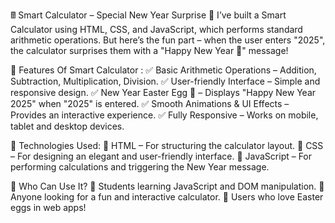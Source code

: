 🖩 Smart Calculator – Special New Year Surprise 🎉
I’ve built a Smart Calculator using HTML, CSS, and JavaScript, which performs standard arithmetic operations. But here’s the fun part – when the user enters "2025", the calculator surprises them with a "Happy New Year 🎊" message!

📌 Features Of Smart Calculator :
✅ Basic Arithmetic Operations – Addition, Subtraction, Multiplication, Division.
✅ User-friendly Interface – Simple and responsive design.
✅ New Year Easter Egg 🎉 – Displays "Happy New Year 2025" when "2025" is entered.
✅ Smooth Animations & UI Effects – Provides an interactive experience.
✅ Fully Responsive – Works on mobile, tablet and desktop devices.

🔧 Technologies Used:
🔹 HTML – For structuring the calculator layout.
🔹 CSS – For designing an elegant and user-friendly interface.
🔹 JavaScript – For performing calculations and triggering the New Year message.

🎯 Who Can Use It?
🔹 Students learning JavaScript and DOM manipulation.
🔹 Anyone looking for a fun and interactive calculator.
🔹 Users who love Easter eggs in web apps!
